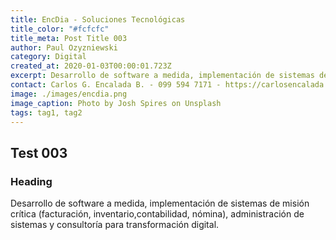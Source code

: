 ```yaml
---
title: EncDia - Soluciones Tecnológicas
title_color: "#fcfcfc"
title_meta: Post Title 003
author: Paul Ozyzniewski
category: Digital
created_at: 2020-01-03T00:00:01.723Z
excerpt: Desarrollo de software a medida, implementación de sistemas de misión crítica (facturación, inventario, contabilidad, nómina), administración de sistemas y consultoría para transformación digital.
contact: Carlos G. Encalada B. - 099 594 7171 - https://carlosencalada.dev
image: ./images/encdia.png
image_caption: Photo by Josh Spires on Unsplash
tags: tag1, tag2
---
```


## Test 003

### Heading

Desarrollo de software a medida, implementación de sistemas de misión crítica (facturación, inventario,contabilidad, nómina), administración de sistemas y consultoría para transformación digital.
